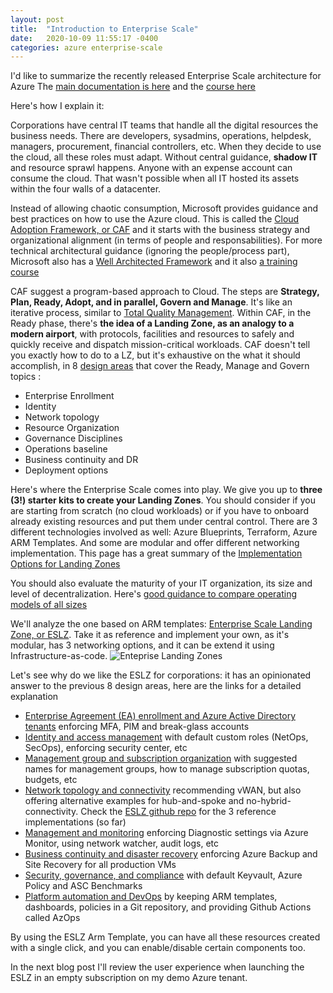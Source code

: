 ```yaml
---
layout: post
title:  "Introduction to Enterprise Scale"
date:   2020-10-09 11:55:17 -0400
categories: azure enterprise-scale
---
```

I'd like to summarize the recently released Enterprise Scale architecture for Azure
The [main documentation is here](https://github.com/Azure/Enterprise-Scale)
and the [course here](https://docs.microsoft.com/en-us/learn/paths/enterprise-scale-architecture/)

Here's how I explain it:

Corporations have central IT teams that handle all the digital resources the business needs. There are developers, sysadmins, operations, helpdesk, managers, procurement, financial controllers, etc. When they decide to use the cloud, all these roles must adapt. Without central guidance, **shadow IT** and resource sprawl happens. Anyone with an expense account can consume the cloud. That wasn't possible when all IT hosted its assets within the four walls of a datacenter.

Instead of allowing chaotic consumption, Microsoft provides guidance and best practices on how to use the Azure cloud. This is called the [Cloud Adoption Framework, or CAF](https://docs.microsoft.com/en-us/azure/cloud-adoption-framework/) and it starts with the business strategy and organizational alignment (in terms of people and responsabilities). For more technical architectural guidance (ignoring the people/process part), Microsoft also has a [Well Architected Framework](https://docs.microsoft.com/en-us/azure/architecture/framework/) and it also [a training course](https://docs.microsoft.com/en-us/learn/paths/azure-well-architected-framework/)

CAF suggest a program-based approach to Cloud. The steps are **Strategy, Plan, Ready, Adopt, and in parallel, Govern and Manage**. It's like an iterative process, similar to [Total Quality Management](https://en.wikipedia.org/wiki/Total_quality_management).
Within CAF, in the Ready phase, there's **the idea of a Landing Zone, as an analogy to a modern airport**, with protocols, facilities and resources to safely and quickly receive and dispatch mission-critical workloads. CAF doesn't tell you exactly how to do to a LZ, but it's exhaustive on the what it should accomplish, in 8 [design areas](https://docs.microsoft.com/en-us/azure/cloud-adoption-framework/ready/landing-zone/design-areas) that cover the Ready, Manage and Govern topics :
* Enterprise Enrollment
* Identity
* Network topology
* Resource Organization
* Governance Disciplines
* Operations baseline
* Business continuity and DR
* Deployment options

Here's where the Enterprise Scale comes into play. We give you up to **three (3!) starter kits to create your Landing Zones**. You should consider if you are starting from scratch (no cloud workloads) or if you have to onboard already existing resources and put them under central control. There are 3 different technologies involved as well: Azure Blueprints, Terraform, Azure ARM Templates. And some are modular and offer different networking implementation. This page has a great summary of the [Implementation Options for Landing Zones](https://docs.microsoft.com/en-us/azure/cloud-adoption-framework/ready/landing-zone/implementation-options)

You should also evaluate the maturity of your IT organization, its size and level of decentralization. Here's [good guidance to compare operating models of all sizes](https://docs.microsoft.com/en-us/azure/cloud-adoption-framework/operating-model/compare)

We'll analyze the one based on ARM templates: [Enterprise Scale Landing Zone, or ESLZ](https://docs.microsoft.com/en-us/azure/cloud-adoption-framework/ready/enterprise-scale/). Take it as reference and implement your own, as it's modular, has 3 networking options, and it can be extend it using Infrastructure-as-code. ![Enteprise Landing Zones](https://docs.microsoft.com/en-us/azure/cloud-adoption-framework/_images/operating-model/enterprise-operations.png)

Let's see why do we like the ESLZ for corporations: it has an opinionated answer to the previous 8 design areas, here are the links for a detailed explanation
* [Enterprise Agreement (EA) enrollment and Azure Active Directory tenants](https://docs.microsoft.com/en-us/azure/cloud-adoption-framework/ready/enterprise-scale/enterprise-enrollment-and-azure-ad-tenants) enforcing MFA, PIM and break-glass accounts
* [Identity and access management](https://docs.microsoft.com/en-us/azure/cloud-adoption-framework/ready/enterprise-scale/identity-and-access-management) with default custom roles (NetOps, SecOps), enforcing security center, etc
* [Management group and subscription organization](https://docs.microsoft.com/en-us/azure/cloud-adoption-framework/ready/enterprise-scale/management-group-and-subscription-organization) with suggested names for management groups, how to manage subscription quotas, budgets, etc
* [Network topology and connectivity](https://docs.microsoft.com/en-us/azure/cloud-adoption-framework/ready/enterprise-scale/network-topology-and-connectivity) recommending vWAN, but also offering alternative examples for hub-and-spoke and no-hybrid-connectivity. Check the [ESLZ github repo](https://github.com/Azure/Enterprise-Scale#deploying-enterprise-scale-architecture-in-your-own-environment) for the 3 reference implementations (so far)
* [Management and monitoring](https://docs.microsoft.com/en-us/azure/cloud-adoption-framework/ready/enterprise-scale/management-and-monitoring) enforcing Diagnostic settings via Azure Monitor, using network watcher, audit logs, etc
* [Business continuity and disaster recovery](https://docs.microsoft.com/en-us/azure/cloud-adoption-framework/ready/enterprise-scale/business-continuity-and-disaster-recovery) enforcing Azure Backup and Site Recovery for all production VMs
* [Security, governance, and compliance](https://docs.microsoft.com/en-us/azure/cloud-adoption-framework/ready/enterprise-scale/security-governance-and-compliance) with default Keyvault, Azure Policy and ASC Benchmarks
* [Platform automation and DevOps](https://docs.microsoft.com/en-us/azure/cloud-adoption-framework/ready/enterprise-scale/platform-automation-and-devops) by keeping ARM templates, dashboards, policies in a Git repository, and providing Github Actions called AzOps 

By using the ESLZ Arm Template, you can have all these resources created with a single click, and you can enable/disable certain components too.

In the next blog post I'll review the user experience when launching the ESLZ in an empty subscription on my demo Azure tenant. 


